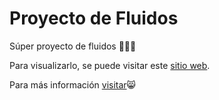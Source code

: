 # Proyecto de Fluidos
Súper proyecto de fluidos 🎉🎉🎉

Para visualizarlo, se puede visitar este [sitio web](https://helicopteros.herokuapp.com/).

Para más información [visitar](https://youtu.be/ypJDXayM5FM)😸
